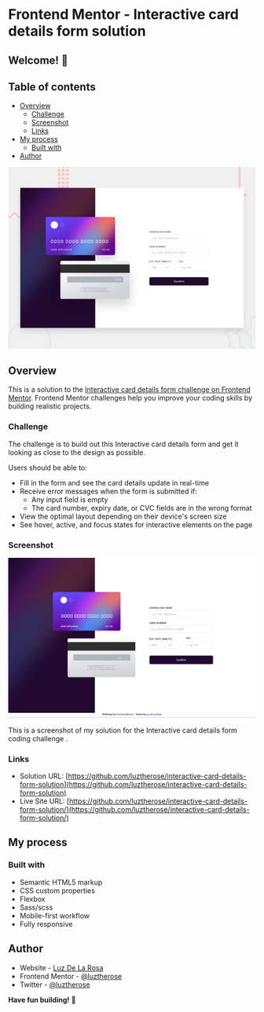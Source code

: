 # Frontend Mentor - Interactive card details form solution

## Welcome! 👋
## Table of contents

- [Overview](#overview)
  - [Challenge](#the-challenge)
  - [Screenshot](#screenshot)
  - [Links](#links)
- [My process](#my-process)
  - [Built with](#built-with)
- [Author](#author)


![Design preview for the Interactive card details form coding challenge](./design/desktop-preview.jpg)
## Overview
This is a solution to the [Interactive card details form challenge on Frontend Mentor](https://www.frontendmentor.io/challenges/interactive-card-details-form-XpS8cKZDWw). Frontend Mentor challenges help you improve your coding skills by building realistic projects. 
### Challenge
The challenge is to build out this Interactive card details form and get it looking as close to the design as possible.

Users should be able to:
- Fill in the form and see the card details update in real-time
- Receive error messages when the form is submitted if:
  - Any input field is empty
  - The card number, expiry date, or CVC fields are in the wrong format
- View the optimal layout depending on their device's screen size
- See hover, active, and focus states for interactive elements on the page

### Screenshot

![solution preview for the Interactive card details form coding challenge](./images/screenshot.jpg)

This is a screenshot of my solution for the Interactive card details form coding challenge . 

### Links

- Solution URL: [https://github.com/luztherose/interactive-card-details-form-solution](https://github.com/luztherose/interactive-card-details-form-solution)
- Live Site URL: [https://github.com/luztherose/interactive-card-details-form-solution/](https://github.com/luztherose/interactive-card-details-form-solution/)

## My process

### Built with

- Semantic HTML5 markup
- CSS custom properties
- Flexbox
- Sass/scss
- Mobile-first workflow
- Fully responsive
## Author

- Website - [Luz De La Rosa](https://luztherose.github.io/portfolio/)
- Frontend Mentor - [@luztherose](https://www.frontendmentor.io/profile/luztherose)
- Twitter - [@luztherose](https://twitter.com/luztherose)

**Have fun building!** 🚀